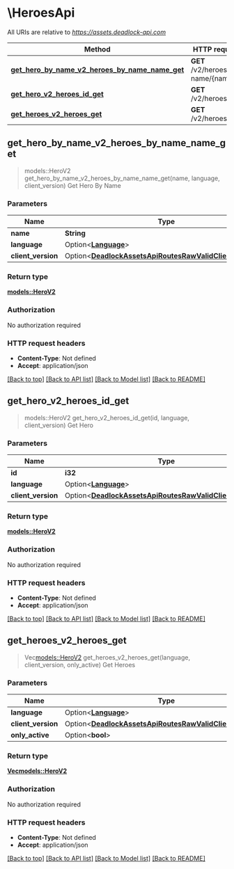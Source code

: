 # \HeroesApi

All URIs are relative to *https://assets.deadlock-api.com*

Method | HTTP request | Description
------------- | ------------- | -------------
[**get_hero_by_name_v2_heroes_by_name_name_get**](HeroesApi.md#get_hero_by_name_v2_heroes_by_name_name_get) | **GET** /v2/heroes/by-name/{name} | Get Hero By Name
[**get_hero_v2_heroes_id_get**](HeroesApi.md#get_hero_v2_heroes_id_get) | **GET** /v2/heroes/{id} | Get Hero
[**get_heroes_v2_heroes_get**](HeroesApi.md#get_heroes_v2_heroes_get) | **GET** /v2/heroes | Get Heroes



## get_hero_by_name_v2_heroes_by_name_name_get

> models::HeroV2 get_hero_by_name_v2_heroes_by_name_name_get(name, language, client_version)
Get Hero By Name

### Parameters


Name | Type | Description  | Required | Notes
------------- | ------------- | ------------- | ------------- | -------------
**name** | **String** |  | [required] |
**language** | Option<[**Language**](.md)> |  |  |
**client_version** | Option<[**DeadlockAssetsApiRoutesRawValidClientVersions**](.md)> |  |  |

### Return type

[**models::HeroV2**](HeroV2.md)

### Authorization

No authorization required

### HTTP request headers

- **Content-Type**: Not defined
- **Accept**: application/json

[[Back to top]](#) [[Back to API list]](../README.md#documentation-for-api-endpoints) [[Back to Model list]](../README.md#documentation-for-models) [[Back to README]](../README.md)


## get_hero_v2_heroes_id_get

> models::HeroV2 get_hero_v2_heroes_id_get(id, language, client_version)
Get Hero

### Parameters


Name | Type | Description  | Required | Notes
------------- | ------------- | ------------- | ------------- | -------------
**id** | **i32** |  | [required] |
**language** | Option<[**Language**](.md)> |  |  |
**client_version** | Option<[**DeadlockAssetsApiRoutesRawValidClientVersions**](.md)> |  |  |

### Return type

[**models::HeroV2**](HeroV2.md)

### Authorization

No authorization required

### HTTP request headers

- **Content-Type**: Not defined
- **Accept**: application/json

[[Back to top]](#) [[Back to API list]](../README.md#documentation-for-api-endpoints) [[Back to Model list]](../README.md#documentation-for-models) [[Back to README]](../README.md)


## get_heroes_v2_heroes_get

> Vec<models::HeroV2> get_heroes_v2_heroes_get(language, client_version, only_active)
Get Heroes

### Parameters


Name | Type | Description  | Required | Notes
------------- | ------------- | ------------- | ------------- | -------------
**language** | Option<[**Language**](.md)> |  |  |
**client_version** | Option<[**DeadlockAssetsApiRoutesRawValidClientVersions**](.md)> |  |  |
**only_active** | Option<**bool**> |  |  |

### Return type

[**Vec<models::HeroV2>**](HeroV2.md)

### Authorization

No authorization required

### HTTP request headers

- **Content-Type**: Not defined
- **Accept**: application/json

[[Back to top]](#) [[Back to API list]](../README.md#documentation-for-api-endpoints) [[Back to Model list]](../README.md#documentation-for-models) [[Back to README]](../README.md)

